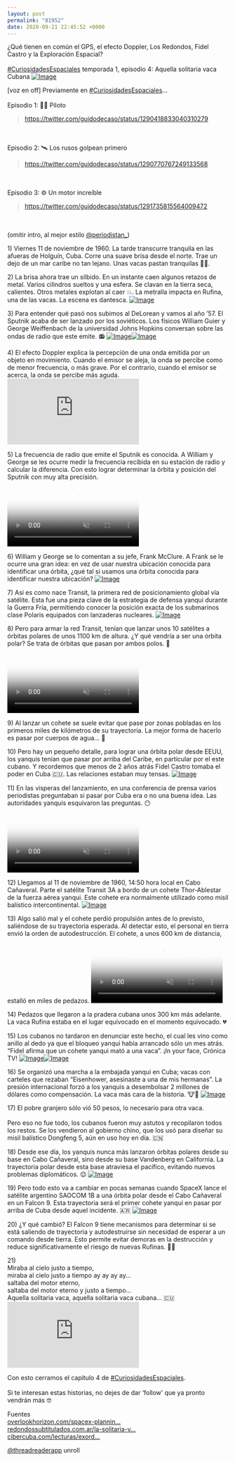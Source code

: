 ```yaml
---
layout: post
permalink: "81952"
date: 2020-09-21 22:45:52 +0000
---
```


<div class="card-tweets" dir="auto">
    <p>¿Qué tienen en común el GPS, el efecto Doppler, Los Redondos, Fidel Castro y la Exploración Espacial?<br />
<br />
<a class="entity-hashtag" href="/hashtag/CuriosidadesEspaciales">#CuriosidadesEspaciales</a> temporada 1, episodio 4: Aquella solitaria vaca Cubana <span class="entity-image"><a href="https://pbs.twimg.com/media/EfEQ46HXYAIsNKO.jpg" target="_blank"><img alt="Image" src="https://pbs.twimg.com/media/EfEQ46HXYAIsNKO.jpg" data-src="https://pbs.twimg.com/media/EfEQ46HXYAIsNKO.jpg"></a></span></p>
    <p>[voz en off] Previamente en <a class="entity-hashtag" href="/hashtag/CuriosidadesEspaciales">#CuriosidadesEspaciales</a>…<br />
<br />
Episodio 1: 👩‍🚀 Piloto<br />
<span class="entity-embed"><span class="twitter-player"><blockquote class="twitter-tweet" data-conversation="none" data-align="center" data-dnt="true"><a href="https://twitter.com/guidodecaso/status/1290418833040310279">https://twitter.com/guidodecaso/status/1290418833040310279</a></blockquote></span></span><br />
<br />
Episodio 2: 🛰️ Los rusos golpean primero<br />
<span class="entity-embed"><span class="twitter-player"><blockquote class="twitter-tweet" data-conversation="none" data-align="center" data-dnt="true"><a href="https://twitter.com/guidodecaso/status/1290770767249133568">https://twitter.com/guidodecaso/status/1290770767249133568</a></blockquote></span></span><br />
<br />
Episodio 3: ⚙️ Un motor increíble<br />
<span class="entity-embed"><span class="twitter-player"><blockquote class="twitter-tweet" data-conversation="none" data-align="center" data-dnt="true"><a href="https://twitter.com/guidodecaso/status/1291735815564009472">https://twitter.com/guidodecaso/status/1291735815564009472</a></blockquote></span></span><br />
<br />
(omitir intro, al mejor estilo <a class="entity-mention" href="https://twitter.com/periodistan_">@periodistan_</a>)</p>
    <p><span class="nop nop-start">1) </span> Viernes 11 de noviembre de 1960. La tarde transcurre tranquila en las afueras de Holguín, Cuba. Corre una suave brisa desde el norte. Trae un dejo de un mar caribe no tan lejano. Unas vacas pastan tranquilas 🐄🐮.</p>
    <p><span class="nop nop-start">2) </span> La brisa ahora trae un silbido. En un instante caen algunos retazos de metal. Varios cilindros sueltos y una esfera. Se clavan en la tierra seca, calientes. Otros metales explotan al caer 💥. La metralla impacta en Rufina, una de las vacas. La escena es dantesca. <span class="entity-image"><a href="https://pbs.twimg.com/media/EfEQ7jBXgAgobjX.png" target="_blank"><img alt="Image" src="https://pbs.twimg.com/media/EfEQ7jBXgAgobjX.png" data-src="https://pbs.twimg.com/media/EfEQ7jBXgAgobjX.png"></a></span></p>
    <p><span class="nop nop-start">3) </span> Para entender qué pasó nos subimos al DeLorean y vamos al año ’57. El Sputnik acaba de ser lanzado por los soviéticos. Los físicos William Guier y George Weiffenbach de la universidad Johns Hopkins conversan sobre las ondas de radio que este emite. 📻 <span class="row justify-content-center entity-multiple-2"><span class="col-md-6"><span class="entity-image"><a href="https://pbs.twimg.com/media/EfEQ9YkXkAMITti.png" target="_blank"><img alt="Image" src="https://pbs.twimg.com/media/EfEQ9YkXkAMITti.png" data-src="https://pbs.twimg.com/media/EfEQ9YkXkAMITti.png"></a></span></span><span class="col-md-6"><span class="entity-image"><a href="https://pbs.twimg.com/media/EfEQ-CmXgAENx0K.png" target="_blank"><img alt="Image" src="https://pbs.twimg.com/media/EfEQ9YkXkAMITti.png" data-src="https://pbs.twimg.com/media/EfEQ-CmXgAENx0K.png"></a></span></span></span></p>
    <p><span class="nop nop-start">4) </span> El efecto Doppler explica la percepción de una onda emitida por un objeto en movimiento. Cuando el emisor se aleja, la onda se percibe como de menor frecuencia, o más grave. Por el contrario, cuando el emisor se acerca, la onda se percibe más aguda. <span class="entity-embed"><iframe class="youtube-player keep-ratio-4-3" src="https://www.youtube.com/embed/RRf6i2dOgD0" frameborder="0" allowFullScreen></iframe></span></p>
    <p><span class="nop nop-start">5) </span> La frecuencia de radio que emite el Sputnik es conocida. A William y George se les ocurre medir la frecuencia recibida en su estación de radio y calcular la diferencia. Con esto lograr determinar la órbita y posición del Sputnik con muy alta precisión. <span class="entity-video-gif"><video autoplay muted loop controls poster="https://pbs.twimg.com/tweet_video_thumb/EfERn95WsAADd1-.jpg"><source src="https://video.twimg.com/tweet_video/EfERn95WsAADd1-.mp4" type="video/mp4"><img alt="Calculating Figure It Out GIF" src="https://pbs.twimg.com/tweet_video_thumb/EfERn95WsAADd1-.jpg"></video></span></p>
    <p><span class="nop nop-start">6) </span> William y George se lo comentan a su jefe, Frank McClure. A Frank se le ocurre una gran idea: en vez de usar nuestra ubicación conocida para identificar una órbita, ¿qué tal si usamos una órbita conocida para identificar nuestra ubicación? <span class="entity-image"><a href="https://pbs.twimg.com/media/EfERAm3XkAEV_vQ.png" target="_blank"><img alt="Image" src="https://pbs.twimg.com/media/EfERAm3XkAEV_vQ.png" data-src="https://pbs.twimg.com/media/EfERAm3XkAEV_vQ.png"></a></span></p>
    <p><span class="nop nop-start">7) </span> Así es como nace Transit, la primera red de posicionamiento global vía satélite. Esta fue una pieza clave de la estrategia de defensa yanqui durante la Guerra Fría, permitiendo conocer la posición exacta de los submarinos clase Polaris equipados con lanzaderas nucleares. <span class="entity-image"><a href="https://pbs.twimg.com/media/EfERDHZWsAEwJJK.png" target="_blank"><img alt="Image" src="https://pbs.twimg.com/media/EfERDHZWsAEwJJK.png" data-src="https://pbs.twimg.com/media/EfERDHZWsAEwJJK.png"></a></span></p>
    <p><span class="nop nop-start">8) </span> Pero para armar la red Transit, tenían que lanzar unos 10 satélites a órbitas polares de unos 1100 km de altura. ¿Y qué vendría a ser una órbita polar? Se trata de órbitas que pasan por ambos polos. 🐧 <span class="entity-video-gif"><video autoplay muted loop controls poster="https://pbs.twimg.com/tweet_video_thumb/EfEREl1WkAIOY8Q.jpg"><source src="https://video.twimg.com/tweet_video/EfEREl1WkAIOY8Q.mp4" type="video/mp4"><img alt="Video Poster" src="https://pbs.twimg.com/tweet_video_thumb/EfEREl1WkAIOY8Q.jpg"></video></span></p>
    <p><span class="nop nop-start">9) </span> Al lanzar un cohete se suele evitar que pase por zonas pobladas en los primeros miles de kilómetros de su trayectoria. La mejor forma de hacerlo es pasar por cuerpos de agua… 🌊</p>
    <p><span class="nop nop-start">10) </span> Pero hay un pequeño detalle, para lograr una órbita polar desde EEUU, los yanquis tenían que pasar por arriba del Caribe, en particular por el este cubano. Y recordemos que menos de 2 años atrás Fidel Castro tomaba el poder en Cuba 🇨🇺. Las relaciones estaban muy tensas. <span class="entity-image"><a href="https://pbs.twimg.com/media/EfERG5oWsAI-KoG.jpg" target="_blank"><img alt="Image" src="https://pbs.twimg.com/media/EfERG5oWsAI-KoG.jpg" data-src="https://pbs.twimg.com/media/EfERG5oWsAI-KoG.jpg"></a></span></p>
    <p><span class="nop nop-start">11) </span> En las vísperas del lanzamiento, en una conferencia de prensa varios periodistas preguntaban si pasar por Cuba era o no una buena idea. Las autoridades yanquis esquivaron las preguntas. 😶 <span class="entity-video-gif"><video autoplay muted loop controls poster="https://pbs.twimg.com/tweet_video_thumb/EfERpw-WoAAzzbl.jpg"><source src="https://video.twimg.com/tweet_video/EfERpw-WoAAzzbl.mp4" type="video/mp4"><img alt="Donald Trump No Comment GIF" src="https://pbs.twimg.com/tweet_video_thumb/EfERpw-WoAAzzbl.jpg"></video></span></p>
    <p><span class="nop nop-start">12) </span> Llegamos al 11 de noviembre de 1960, 14:50 hora local en Cabo Cañaveral. Parte el satélite Transit 3A a bordo de un cohete Thor-Ablestar de la fuerza aérea yanqui. Este cohete era normalmente utilizado como misil balístico intercontinental. <span class="entity-image"><a href="https://pbs.twimg.com/media/EfERJdOX0AEFtGa.png" target="_blank"><img alt="Image" src="https://pbs.twimg.com/media/EfERJdOX0AEFtGa.png" data-src="https://pbs.twimg.com/media/EfERJdOX0AEFtGa.png"></a></span></p>
    <p><span class="nop nop-start">13) </span> Algo salió mal y el cohete perdió propulsión antes de lo previsto, saliéndose de su trayectoria esperada. Al detectar esto, el personal en tierra envió la orden de autodestrucción. El cohete, a unos 600 km de distancia, estalló en miles de pedazos. <span class="entity-video-gif"><video autoplay muted loop controls poster="https://pbs.twimg.com/tweet_video_thumb/EfERM0BXoAIl6-s.jpg"><source src="https://video.twimg.com/tweet_video/EfERM0BXoAIl6-s.mp4" type="video/mp4"><img alt="Video Poster" src="https://pbs.twimg.com/tweet_video_thumb/EfERM0BXoAIl6-s.jpg"></video></span></p>
    <p><span class="nop nop-start">14) </span> Pedazos que llegaron a la pradera cubana unos 300 km más adelante. La vaca Rufina estaba en el lugar equivocado en el momento equivocado. 💔</p>
    <p><span class="nop nop-start">15) </span> Los cubanos no tardaron en denunciar este hecho, el cual les vino como anillo al dedo ya que el bloqueo yanqui había arrancado sólo un mes atrás. “Fidel afirma que un cohete yanqui mató a una vaca”. ¡In your face, Crónica TV! <span class="row justify-content-center entity-multiple-2"><span class="col-md-6"><span class="entity-image"><a href="https://pbs.twimg.com/media/EfERPGCXsAATgPv.jpg" target="_blank"><img alt="Image" src="https://pbs.twimg.com/media/EfERPGCXsAATgPv.jpg" data-src="https://pbs.twimg.com/media/EfERPGCXsAATgPv.jpg"></a></span></span><span class="col-md-6"><span class="entity-image"><a href="https://pbs.twimg.com/media/EfERPX3XgAE0-_4.png" target="_blank"><img alt="Image" src="https://pbs.twimg.com/media/EfERPGCXsAATgPv.jpg" data-src="https://pbs.twimg.com/media/EfERPX3XgAE0-_4.png"></a></span></span></span></p>
    <p><span class="nop nop-start">16) </span> Se organizó una marcha a la embajada yanqui en Cuba; vacas con carteles que rezaban “Eisenhower, asesinaste a una de mis hermanas”. La presión internacional forzó a los yanquis a desembolsar 2 millones de dólares como compensación. La vaca más cara de la historia. 🐮💸 <span class="entity-image"><a href="https://pbs.twimg.com/media/EfERSBdWoAA99f9.png" target="_blank"><img alt="Image" src="https://pbs.twimg.com/media/EfERSBdWoAA99f9.png" data-src="https://pbs.twimg.com/media/EfERSBdWoAA99f9.png"></a></span></p>
    <p><span class="nop nop-start">17) </span> El pobre granjero sólo vió 50 pesos, lo necesario para otra vaca. <br />
<br />
Pero eso no fue todo, los cubanos fueron muy astutos y recopilaron todos los restos. Se los vendieron al gobierno chino, que los usó para diseñar su misil balístico Dongfeng 5, aún en uso hoy en día. 🇨🇳</p>
    <p><span class="nop nop-start">18) </span> Desde ese día, los yanquis nunca más lanzaron órbitas polares desde su base en Cabo Cañaveral, sino desde su base Vandenberg en California. La trayectoria polar desde esta base atraviesa el pacífico, evitando nuevos problemas diplomáticos. 😌 <span class="entity-image"><a href="https://pbs.twimg.com/media/EfERTa6XsAAjrS_.jpg" target="_blank"><img alt="Image" src="https://pbs.twimg.com/media/EfERTa6XsAAjrS_.jpg" data-src="https://pbs.twimg.com/media/EfERTa6XsAAjrS_.jpg"></a></span></p>
    <p><span class="nop nop-start">19) </span> Pero todo esto va a cambiar en pocas semanas cuando SpaceX lance el satélite argentino SAOCOM 1B a una órbita polar desde el Cabo Cañaveral en un Falcon 9. Esta trayectoria será el primer cohete yanqui en pasar por arriba de Cuba desde aquel incidente. 🇦🇷 <span class="entity-image"><a href="https://pbs.twimg.com/media/EfERVOzX0AATFum.jpg" target="_blank"><img alt="Image" src="https://pbs.twimg.com/media/EfERVOzX0AATFum.jpg" data-src="https://pbs.twimg.com/media/EfERVOzX0AATFum.jpg"></a></span></p>
    <p><span class="nop nop-start">20) </span> ¿Y qué cambió? El Falcon 9 tiene mecanismos para determinar si se está saliendo de trayectoria y autodestruirse sin necesidad de esperar a un comando desde tierra. Esto permite evitar demoras en la destrucción y reduce significativamente el riesgo de nuevas Rufinas. 🚀💥</p>
    <p><span class="nop nop-start">21)<br />
</span> Miraba al cielo justo a tiempo,<br />
miraba al cielo justo a tiempo ay ay ay ay…<br />
saltaba del motor eterno,<br />
saltaba del motor eterno y justo a tiempo…<br />
Aquella solitaria vaca, aquella solitaria vaca cubana… 🇨🇺<br />
<span class="entity-embed"><iframe class="youtube-player keep-ratio-4-3" src="https://www.youtube.com/embed/iFuHXPiq3a0" frameborder="0" allowFullScreen></iframe></span></p>
    <p>Con esto cerramos el capítulo 4 de <a class="entity-hashtag" href="/hashtag/CuriosidadesEspaciales">#CuriosidadesEspaciales</a>. <br />
<br />
Si te interesan estas historias, no dejes de dar ‘follow’ que ya pronto vendrán más 🤓</p>
    <p>Fuentes<br />
<a class="entity-url" data-preview="true" href="https://www.overlookhorizon.com/spacex-planning-historic-saocom-1b-satellite-launch/">overlookhorizon.com/spacex-plannin…</a><br />
<a class="entity-url" data-preview="true" href="https://www.redondossubtitulados.com.ar/la-solitaria-vaca-cubana-asesinada-por-un-satelite/">redondossubtitulados.com.ar/la-solitaria-v…</a><br />
<a class="entity-url" data-preview="true" href="https://www.cibercuba.com/lecturas/exordio-rufina-vaca-martir">cibercuba.com/lecturas/exord…</a></p>
    <p><a class="entity-mention entity-mention-first" href="https://twitter.com/threadreaderapp">@threadreaderapp</a> unroll</p>
</div>

